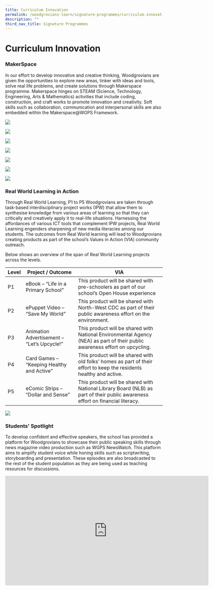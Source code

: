 ```yaml
---
title: Curriculum Innovation
permalink: /woodgrovians-learn/signature-programmes/curriculum-innovation/
description: ""
third_nav_title: Signature Programmes
---
```

# **Curriculum Innovation**

### MakerSpace

In our effort to develop innovative and creative thinking, Woodgrovians are given the opportunities to explore new areas, tinker with ideas and tools, solve real life problems, and create solutions through Makerspace programme. Makerspace hinges on STEAM (Science, Technology, Engineering, Arts & Mathematics) activities that include coding, construction, and craft works to promote innovation and creativity. Soft skills such as collaboration, communication and interpersonal skills are also embedded within the Makerspace@WGPS Framework.

![](/images/1%20Curriculum%20Innovation_Photos.jpg)

![](/images/2%20Curriculum%20Innovation_Photos.jpg)

![](/images/3%20Curriculum%20Innovation_Photos.jpg)

![](/images/4%20Curriculum%20Innvoation.jpg)

![](/images/5%20Curriculum%20Innvoation.jpg)

![](/images/6%20Curriculum%20Innvoation.jpg)

![](/images/7%20Curriculum%20Innvoation.jpg)


### Real World Learning in Action

Through Real World Learning, P1 to P5 Woodgrovians are taken through task-based interdisciplinary project works (IPW) that allow them to synthesise knowledge from various areas of learning so that they can critically and creatively apply it to real-life situations. Harnessing the affordances of various ICT tools that complement IPW projects, Real World Learning engenders sharpening of new media literacies among our students. The outcomes from Real World learning will lead to Woodgrovians creating products as part of the school’s Values in Action (VIA) community outreach.

Below shows an overview of the span of Real World Learning projects across the levels.

| Level 	| Project / Outcome 	| VIA 	|
|---	|---	|---	|
| P1 	| eBook – “Life in a Primary School” 	| This product will be shared with pre-schoolers as part of our school’s Open House experience 	|
| P2 	| ePuppet Video – “Save My World” 	| This product will be shared with North-West CDC as part of their public awareness effort on the environment. 	|
| P3 	| Animation Advertisement – “Let’s Upcycle!” 	| This product will be shared with National Environmental Agency (NEA) as part of their public awareness effort on upcycling. 	|
| P4 	| Card Games – “Keeping Healthy and Active” 	| This product will be shared with old folks’ homes as part of their effort to keep the residents healthy and active. 	|
| P5 	| eComic Strips – “Dollar and Sense” 	| This product will be shared with National Library Board (NLB) as part of their public awareness effort on financial literacy. 	|

![](/images/9%20Curriculum%20Innovation_Photos.jpg)

### Students' Spotlight

To develop confident and effective speakers, the school has provided a platform for Woodgrovians to showcase their public speaking skills through news magazine video production such as WGPS NewsWatch. This platform aims to amplify student voice while honing skills such as scriptwriting, storyboarding and presentation. These episodes are also broadcasted to the rest of the student population as they are being used as teaching resources for discussions.

<iframe width="650" height="350" src="https://www.youtube.com/embed/AUpvBn6TdEg" title="YouTube video player" frameborder="0" allow="accelerometer; autoplay; clipboard-write; encrypted-media; gyroscope; picture-in-picture" allowfullscreen></iframe>





